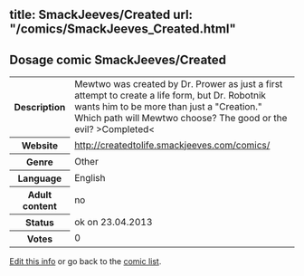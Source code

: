 title: SmackJeeves/Created
url: "/comics/SmackJeeves_Created.html"
---
Dosage comic SmackJeeves/Created
-----------------------------------------

<p id="msg"></p>
<script type="text/javascript">
if (window.location.search === '?edit_info_mail=sent_ok') {
  var elem = document.getElementById("msg");
  elem.innerHTML = 'Edited information sucessfully sent.';
  elem.className = 'ok';
}
</script>
<table class="comicinfo">
<tr>
<th>Description</th><td>Mewtwo was created by Dr. Prower as just a first attempt to create a life form, but Dr. Robotnik wants him to be more than just a &quot;Creation.&quot; Which path will Mewtwo choose? The good or the evil? &gt;Completed&lt;</td>
</tr>
<tr>
<th>Website</th><td><a href="http://createdtolife.smackjeeves.com/comics/">http://createdtolife.smackjeeves.com/comics/</a></td>
</tr>
<tr>
<th>Genre</th><td>Other</td>
</tr>
<tr>
<th>Language</th><td>English</td>
</tr>
<tr>
<th>Adult content</th><td>no</td>
</tr>
<tr>
<th>Status</th><td>ok on 23.04.2013</td>
</tr>
<tr>
<th>Votes</th><td>0</td>
</tr>
</table>

[Edit this info](SmackJeeves_Created_edit.html) or go back to the [comic list](../comic-index.html).
